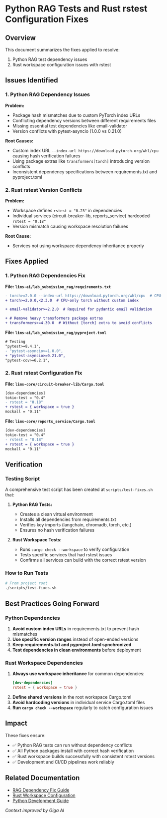 # Python RAG Tests and Rust rstest Configuration Fixes

## Overview

This document summarizes the fixes applied to resolve:
1. Python RAG test dependency issues
2. Rust workspace configuration issues with rstest

## Issues Identified

### 1. Python RAG Dependency Issues

**Problem:**
- Package hash mismatches due to custom PyTorch index URLs
- Conflicting dependency versions between different requirements files
- Missing essential test dependencies like email-validator
- Version conflicts with pytest-asyncio (1.0.0 vs 0.21.0)

**Root Causes:**
- Custom index URL `--index-url https://download.pytorch.org/whl/cpu` causing hash verification failures
- Using package extras like `transformers[torch]` introducing version conflicts
- Inconsistent dependency specifications between requirements.txt and pyproject.toml

### 2. Rust rstest Version Conflicts

**Problem:**
- Workspace defines `rstest = "0.23"` in dependencies
- Individual services (circuit-breaker-lib, reports_service) hardcoded `rstest = "0.18"`
- Version mismatch causing workspace resolution failures

**Root Cause:**
- Services not using workspace dependency inheritance properly

## Fixes Applied

### 1. Python RAG Dependencies Fix

**File: `lims-ai/lab_submission_rag/requirements.txt`**
```diff
- torch>=2.0.0 --index-url https://download.pytorch.org/whl/cpu  # CPU-only torch
+ torch>=2.0.0,<2.3.0  # CPU-only torch without custom index

+ email-validator>=2.2.0  # Required for pydantic email validation

+ # Remove heavy transformers package extras
+ transformers>=4.30.0  # Without [torch] extra to avoid conflicts
```

**File: `lims-ai/lab_submission_rag/pyproject.toml`**
```diff
# Testing
"pytest>=8.4.1",
- "pytest-asyncio>=1.0.0", 
+ "pytest-asyncio>=0.21.0", 
"pytest-cov>=6.2.1",
```

### 2. Rust rstest Configuration Fix

**File: `lims-core/circuit-breaker-lib/Cargo.toml`**
```diff
[dev-dependencies]
tokio-test = "0.4"
- rstest = "0.18"
+ rstest = { workspace = true }
mockall = "0.11"
```

**File: `lims-core/reports_service/Cargo.toml`**
```diff
[dev-dependencies]
tokio-test = "0.4"
- rstest = "0.18"
+ rstest = { workspace = true }
mockall = "0.11"
```

## Verification

### Testing Script
A comprehensive test script has been created at `scripts/test-fixes.sh` that:

1. **Python RAG Tests:**
   - Creates a clean virtual environment
   - Installs all dependencies from requirements.txt
   - Verifies key imports (langchain, chromadb, torch, etc.)
   - Ensures no hash verification failures

2. **Rust Workspace Tests:**
   - Runs `cargo check --workspace` to verify configuration
   - Tests specific services that had rstest issues
   - Confirms all services can build with the correct rstest version

### How to Run Tests
```bash
# From project root
./scripts/test-fixes.sh
```

## Best Practices Going Forward

### Python Dependencies
1. **Avoid custom index URLs** in requirements.txt to prevent hash mismatches
2. **Use specific version ranges** instead of open-ended versions
3. **Keep requirements.txt and pyproject.toml synchronized**
4. **Test dependencies in clean environments** before deployment

### Rust Workspace Dependencies
1. **Always use workspace inheritance** for common dependencies:
   ```toml
   [dev-dependencies]
   rstest = { workspace = true }
   ```
2. **Define shared versions** in the root workspace Cargo.toml
3. **Avoid hardcoding versions** in individual service Cargo.toml files
4. **Run `cargo check --workspace`** regularly to catch configuration issues

## Impact

These fixes ensure:
- ✅ Python RAG tests can run without dependency conflicts
- ✅ All Python packages install with correct hash verification
- ✅ Rust workspace builds successfully with consistent rstest versions
- ✅ Development and CI/CD pipelines work reliably

## Related Documentation

- [RAG Dependency Fix Guide](./RAG_DEPENDENCY_FIX.md)
- [Rust Workspace Configuration](../lims-core/README.md)
- [Python Development Guide](../lims-ai/README.md)

*Context improved by Giga AI* 